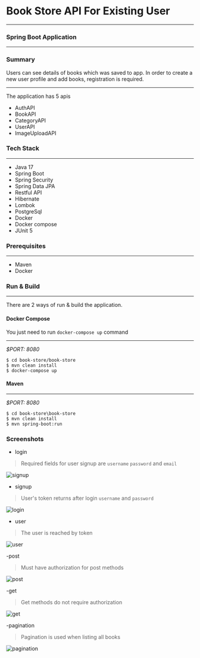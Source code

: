 # Book Store API For Existing User
___
### Spring Boot Application

---

### Summary
Users can see details of books which was saved to app. In order to create a new user profile and add books, registration is required.

___
The application has 5 apis

* AuthAPI
* BookAPI
* CategoryAPI
* UserAPI
* ImageUploadAPI

### Tech Stack

---
- Java 17
- Spring Boot
- Spring Security
- Spring Data JPA
- Restful API
- Hibernate
- Lombok
- PostgreSql  
- Docker
- Docker compose
- JUnit 5

### Prerequisites

---
- Maven
- Docker

### Run & Build

---
There are 2 ways of run & build the application.

#### Docker Compose

You just need to run `docker-compose up` command
___
*$PORT: 8080*
```ssh
$ cd book-store/book-store
$ mvn clean install
$ docker-compose up
```

#### Maven

___
*$PORT: 8080*
```ssh
$ cd book-store\book-store
$ mvn clean install
$ mvn spring-boot:run
```
### Screenshots
- login
> Required fields for user signup are `username` `password` and `email`

![signup](https://user-images.githubusercontent.com/83432342/224550331-27111446-42cc-4dfb-880c-04d13099fba2.png)

- signup
> User's token returns after login `username` and `password`
   
![login](https://user-images.githubusercontent.com/83432342/224550333-6d4ddd12-6aeb-41eb-8693-2b967d23fa29.png)


- user
> The user is reached by token

![user](https://user-images.githubusercontent.com/83432342/224550340-3768d944-1369-4971-9b4f-46da7604ceef.png)

-post
> Must have authorization for post methods

![post](https://user-images.githubusercontent.com/83432342/224550342-d409226a-39e7-4f27-ba2d-ded68df1717a.png)

-get
> Get methods do not require authorization

![get](https://user-images.githubusercontent.com/83432342/224550347-004c08ed-ba3f-4ef5-b07e-acc134f13648.png)


-pagination
> Pagination is used when listing all books

![pagination](https://user-images.githubusercontent.com/83432342/224550349-c498c987-c63d-4cb8-b242-ad2e3c5f11d4.png)
